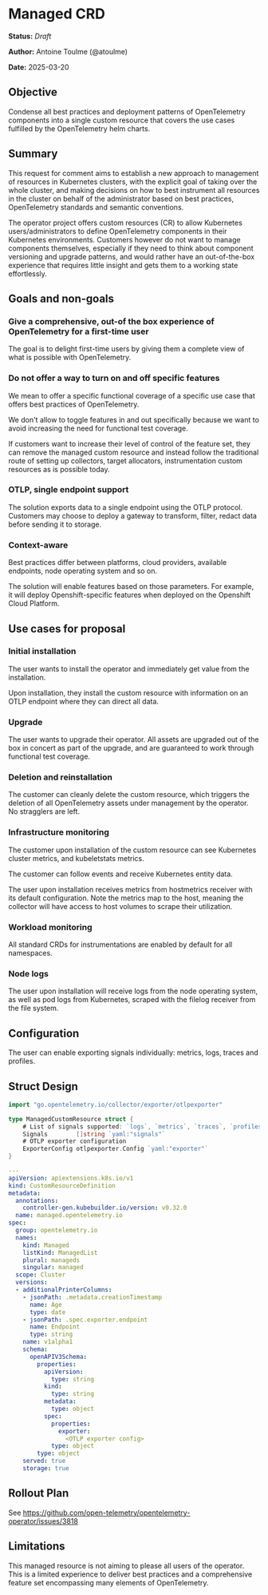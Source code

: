 # Managed CRD

**Status:** *Draft*

**Author:** Antoine Toulme (@atoulme)

**Date:** 2025-03-20

## Objective

Condense all best practices and deployment patterns of OpenTelemetry components into a single custom resource
that covers the use cases fulfilled by the OpenTelemetry helm charts.

## Summary
This request for comment aims to establish a new approach to management of resources in Kubernetes clusters,
with the explicit goal of taking over the whole cluster, and making decisions
on how to best instrument all resources in the cluster on behalf of the administrator based on best practices,
OpenTelemetry standards and semantic conventions.

The operator project offers custom resources (CR) to allow Kubernetes users/administrators to define OpenTelemetry components
in their Kubernetes environments. Customers however do not want to manage components themselves, especially if they need
to think about component versioning and upgrade patterns, and would rather have an out-of-the-box experience that 
requires little insight and gets them to a working state effortlessly.

## Goals and non-goals

### Give a comprehensive, out-of the box experience of OpenTelemetry for a first-time user
The goal is to delight first-time users by giving them a complete view of what is possible with OpenTelemetry.

### Do not offer a way to turn on and off specific features
We mean to offer a specific functional coverage of a specific use case that offers best practices of OpenTelemetry.

We don't allow to toggle features in and out specifically because we want to avoid increasing the need for functional test coverage.

If customers want to increase their level of control of the feature set, they can remove the managed custom resource and instead
follow the traditional route of setting up collectors, target allocators, instrumentation custom resources as is possible today.

### OTLP, single endpoint support

The solution exports data to a single endpoint using the OTLP protocol. Customers may choose to deploy a gateway
to transform, filter, redact data before sending it to storage.

### Context-aware

Best practices differ between platforms, cloud providers, available endpoints, node operating system and so on.

The solution will enable features based on those parameters. For example, it will deploy Openshift-specific features when deployed on the Openshift Cloud Platform.

## Use cases for proposal

### Initial installation

The user wants to install the operator and immediately get value from the installation.

Upon installation, they install the custom resource with information on an OTLP endpoint where they can direct all data.

### Upgrade

The user wants to upgrade their operator. All assets are upgraded out of the box in concert as part of the upgrade,
and are guaranteed to work through functional test coverage.

### Deletion and reinstallation

The customer can cleanly delete the custom resource, which triggers the deletion of all OpenTelemetry assets under
management by the operator. No stragglers are left.

### Infrastructure monitoring

The customer upon installation of the custom resource can see Kubernetes cluster metrics, and kubeletstats metrics.

The customer can follow events and receive Kubernetes entity data.

The user upon installation receives metrics from hostmetrics receiver with its default configuration. Note the metrics map to the host, meaning the collector will have access to host volumes to scrape their utilization.

### Workload monitoring

All standard CRDs for instrumentations are enabled by default for all namespaces.

### Node logs

The user upon installation will receive logs from the node operating system, as well as pod logs from Kubernetes, scraped with the filelog receiver from the file system.

## Configuration

The user can enable exporting signals individually: metrics, logs, traces and profiles.

## Struct Design

```go
import "go.opentelemetry.io/collector/exporter/otlpexporter"

type ManagedCustomResource struct {
	# List of signals supported: `logs`, `metrics`, `traces`, `profiles`
	Signals        []string `yaml:"signals"`
	# OTLP exporter configuration
	ExporterConfig otlpexporter.Config `yaml:"exporter"`
}
```

```yaml
---
apiVersion: apiextensions.k8s.io/v1
kind: CustomResourceDefinition
metadata:
  annotations:
    controller-gen.kubebuilder.io/version: v0.32.0
  name: managed.opentelemetry.io
spec:
  group: opentelemetry.io
  names:
    kind: Managed
    listKind: ManagedList
    plural: manageds
    singular: managed
  scope: Cluster
  versions:
  - additionalPrinterColumns:
    - jsonPath: .metadata.creationTimestamp
      name: Age
      type: date
    - jsonPath: .spec.exporter.endpoint
      name: Endpoint
      type: string
    name: v1alpha1
    schema:
      openAPIV3Schema:
        properties:
          apiVersion:
            type: string
          kind:
            type: string
          metadata:
            type: object
          spec:
            properties:
              exporter:
                <OTLP exporter config>
            type: object
        type: object
    served: true
    storage: true

```
## Rollout Plan

See https://github.com/open-telemetry/opentelemetry-operator/issues/3818

## Limitations

This managed resource is not aiming to please all users of the operator. This is a limited experience to deliver best practices and a comprehensive feature set encompassing many elements of OpenTelemetry.